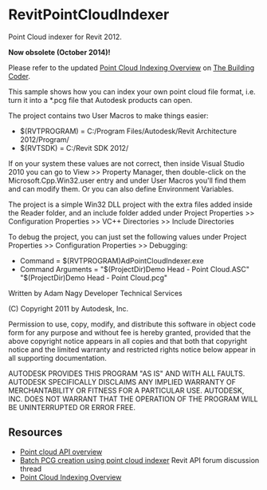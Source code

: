 RevitPointCloudIndexer
======================

Point Cloud indexer for Revit 2012.

**Now obsolete (October 2014)!**

Please refer to the updated [Point Cloud Indexing Overview](http://thebuildingcoder.typepad.com/blog/2014/10/point-cloud-indexing-update.html) on [The Building Coder](http://thebuildingcoder.typepad.com).

This sample shows how you can index your own point cloud file format, 
i.e. turn it into a *.pcg file that Autodesk products can open.

The project contains two User Macros to make things easier:

* $(RVTPROGRAM) = C:/Program Files/Autodesk/Revit Architecture 2012/Program/ 
* $(RVTSDK) = C:/Revit SDK 2012/

If on your system these values are not correct, then inside Visual Studio 2010 you 
can go to View >> Property Manager, then double-click on the Microsoft.Cpp.Win32.user entry
and under User Macros you'll find them and can modify them. 
Or you can also define Environment Variables.  

The project is a simple Win32 DLL project with the extra files added inside the Reader folder,
and an include folder added under 
Project Properties >> Configuration Properties >> VC++ Directories >> Include Directories 

To debug the project, you can just set the following values under 
Project Properties >> Configuration Properties >> Debugging: 

* Command = $(RVTPROGRAM)AdPointCloudIndexer.exe
* Command Arguments = "$(ProjectDir)Demo Head - Point Cloud.ASC" "$(ProjectDir)Demo Head - Point Cloud.pcg"

Written by Adam Nagy
Developer Technical Services 

(C) Copyright 2011 by Autodesk, Inc. 

Permission to use, copy, modify, and distribute this software in
object code form for any purpose and without fee is hereby granted, 
provided that the above copyright notice appears in all copies and 
that both that copyright notice and the limited warranty and
restricted rights notice below appear in all supporting 
documentation.

AUTODESK PROVIDES THIS PROGRAM "AS IS" AND WITH ALL FAULTS. 
AUTODESK SPECIFICALLY DISCLAIMS ANY IMPLIED WARRANTY OF
MERCHANTABILITY OR FITNESS FOR A PARTICULAR USE.  AUTODESK, INC. 
DOES NOT WARRANT THAT THE OPERATION OF THE PROGRAM WILL BE
UNINTERRUPTED OR ERROR FREE.


Resources
---------

- [Point cloud API overview](http://thebuildingcoder.typepad.com/blog/2011/11/au-begins-and-point-cloud-overview.html)
- [Batch PCG creation using point cloud indexer](http://forums.autodesk.com/t5/revit-architecture/batch-pcg-creation-using-autodesk-point-cloud-indexer/td-p/3238878) Revit API forum discussion thread
- [Point Cloud Indexing Overview](http://thebuildingcoder.typepad.com/blog/2014/10/point-cloud-indexing-update.html)
